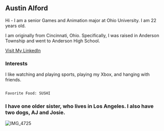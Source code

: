 ## Austin Alford

Hi - I am a senior Games and Animation major at Ohio University. I am 22 years old.

I am originally from Cincinnati, Ohio. Specifically, I was raised in Anderson Township and went to Anderson High School.

<a href="https://www.linkedin.com/in/austin-alford-5b32761a3/">Visit My LinkedIn</a>

### Interests

I like watching and playing sports, playing my Xbox, and hanging with friends. 

```markdown

Favorite Food: SUSHI

```



### I have one older sister, who lives in Los Angeles. I also have two dogs, AJ and Josie. 


![IMG_4725](https://user-images.githubusercontent.com/56091213/154816778-3be428a5-3b2c-4200-9177-6b1cbc9168d3.jpg)


